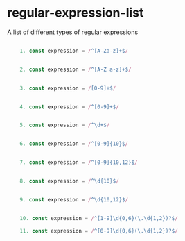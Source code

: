 # regular-expression-list
A list of different types of regular expressions 

```javascript

    1. const expression = /^[A-Za-z]+$/
```

```javascript

    2. const expression = /^[A-Z a-z]+$/
```

```javascript

    3. const expression = /[0-9]+$/
```

```javascript

    4. const expression = /^[0-9]+$/
```

```javascript

    5. const expression = /^\d+$/
```

```javascript

    6. const expression = /^[0-9]{10}$/
```

```javascript

    7. const expression = /^[0-9]{10,12}$/
```

```javascript

    8. const expression = /^\d{10}$/
```

```javascript

    9. const expression = /^\d{10,12}$/
```

```javascript

    10. const expression = /^[1-9]\d{0,6}(\.\d{1,2})?$/
```

```javascript
    11. const expression = /^[0-9]\d{0,6}(\.\d{1,2})?$/
```
